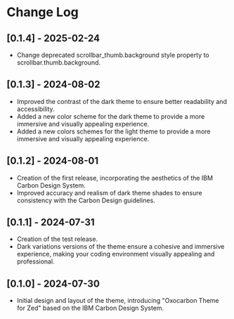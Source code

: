 # Change Log

## [0.1.4] - 2025-02-24

- Change deprecated scrollbar_thumb.background style property to scrollbar.thumb.background.

## [0.1.3] - 2024-08-02

- Improved the contrast of the dark theme to ensure better readability and accessibility.
- Added a new color scheme for the dark theme to provide a more immersive and visually appealing experience.
- Added a new colors schemes for the light theme to provide a more immersive and visually appealing experience.

## [0.1.2] - 2024-08-01

- Creation of the first release, incorporating the aesthetics of the IBM Carbon Design System.
- Improved accuracy and realism of dark theme shades to ensure consistency with the Carbon Design guidelines.

## [0.1.1] - 2024-07-31

- Creation of the test release.
- Dark variations versions of the theme ensure a cohesive and immersive experience, making your coding environment visually appealing and professional.

## [0.1.0] - 2024-07-30

- Initial design and layout of the theme, introducing "Oxocarbon Theme for Zed" based on the IBM Carbon Design System.
